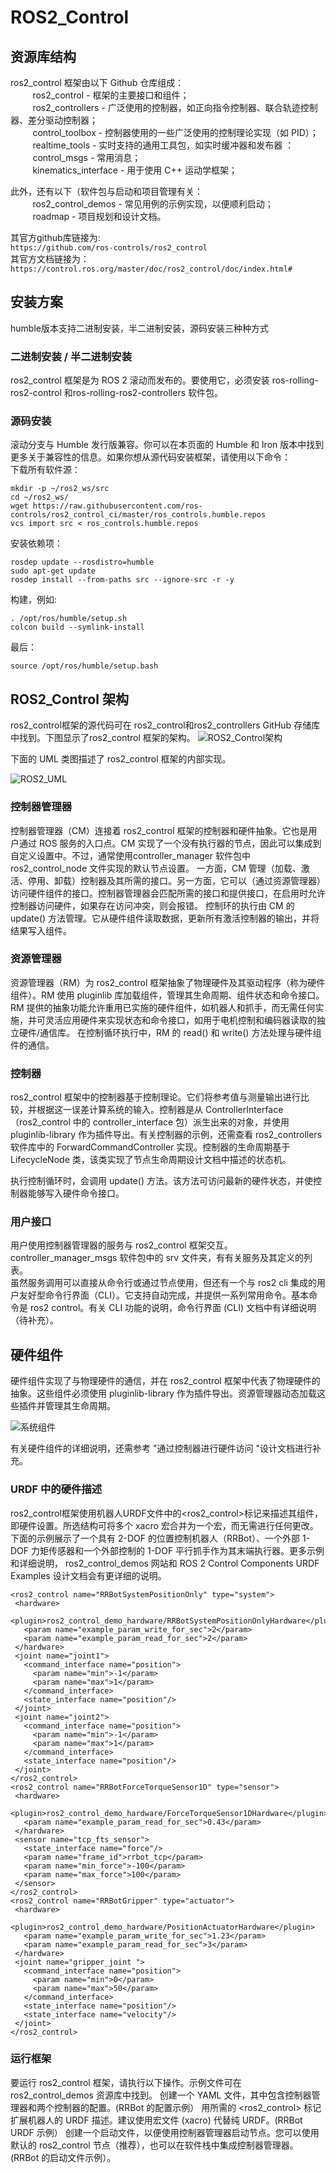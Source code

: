 # ROS2_Control

## 资源库结构

ros2_control 框架由以下 Github 仓库组成：  
&nbsp;&nbsp;&nbsp;&nbsp;&nbsp;&nbsp;&nbsp;&nbsp;&nbsp;ros2_control - 框架的主要接口和组件；  
&nbsp;&nbsp;&nbsp;&nbsp;&nbsp;&nbsp;&nbsp;&nbsp;&nbsp;ros2_controllers - 广泛使用的控制器，如正向指令控制器、联合轨迹控制器、差分驱动控制器；  
&nbsp;&nbsp;&nbsp;&nbsp;&nbsp;&nbsp;&nbsp;&nbsp;&nbsp;control_toolbox - 控制器使用的一些广泛使用的控制理论实现（如 PID）；  
&nbsp;&nbsp;&nbsp;&nbsp;&nbsp;&nbsp;&nbsp;&nbsp;&nbsp;realtime_tools - 实时支持的通用工具包，如实时缓冲器和发布器 ：  
&nbsp;&nbsp;&nbsp;&nbsp;&nbsp;&nbsp;&nbsp;&nbsp;&nbsp;control_msgs - 常用消息；  
&nbsp;&nbsp;&nbsp;&nbsp;&nbsp;&nbsp;&nbsp;&nbsp;&nbsp;kinematics_interface - 用于使用 C++ 运动学框架；  
  
此外，还有以下（软件包与启动和项目管理有关：  
&nbsp;&nbsp;&nbsp;&nbsp;&nbsp;&nbsp;&nbsp;&nbsp;&nbsp;ros2_control_demos - 常见用例的示例实现，以便顺利启动；  
&nbsp;&nbsp;&nbsp;&nbsp;&nbsp;&nbsp;&nbsp;&nbsp;&nbsp;roadmap - 项目规划和设计文档。 

其官方github库链接为:  
`https://github.com/ros-controls/ros2_control`  
其官方文档链接为：  
`https://control.ros.org/master/doc/ros2_control/doc/index.html#`


## 安装方案
humble版本支持二进制安装，半二进制安装，源码安装三种种方式

### 二进制安装 / 半二进制安装

ros2_control 框架是为 ROS 2 滚动而发布的。要使用它，必须安装 ros-rolling-ros2-control 和ros-rolling-ros2-controllers 软件包。

### 源码安装  
滚动分支与 Humble 发行版兼容。你可以在本页面的 Humble 和 Iron 版本中找到更多关于兼容性的信息。如果你想从源代码安装框架，请使用以下命令：  
下载所有软件源：  
```
mkdir -p ~/ros2_ws/src  
cd ~/ros2_ws/  
wget https://raw.githubusercontent.com/ros-controls/ros2_control_ci/master/ros_controls.humble.repos  
vcs import src < ros_controls.humble.repos  
```

安装依赖项：  
```
rosdep update --rosdistro=humble
sudo apt-get update
rosdep install --from-paths src --ignore-src -r -y
```  
构建，例如:
```
. /opt/ros/humble/setup.sh
colcon build --symlink-install
```
最后：
```
source /opt/ros/humble/setup.bash
```

## ROS2_Control 架构
ros2_control框架的源代码可在 ros2_control和ros2_controllers GitHub 存储库中找到。下图显示了ros2_control 框架的架构。
![ROS2_Control架构](ROS2_Control架构.png)  

 下面的 UML 类图描述了 ros2_control 框架的内部实现。

 ![ROS2_UML](ROS2_UML.png)

 ### 控制器管理器

 控制器管理器（CM）连接着 ros2_control 框架的控制器和硬件抽象。它也是用户通过 ROS 服务的入口点。CM 实现了一个没有执行器的节点，因此可以集成到自定义设置中。不过，通常使用controller_manager 软件包中 ros2_control_node 文件实现的默认节点设置。
 一方面，CM 管理（加载、激活、停用、卸载）控制器及其所需的接口。另一方面，它可以（通过资源管理器）访问硬件组件的接口。控制器管理器会匹配所需的接口和提供接口，在启用时允许控制器访问硬件，如果存在访问冲突，则会报错。
控制环的执行由 CM 的 update() 方法管理。它从硬件组件读取数据，更新所有激活控制器的输出，并将结果写入组件。

### 资源管理器

资源管理器（RM）为 ros2_control 框架抽象了物理硬件及其驱动程序（称为硬件组件）。RM 使用 pluginlib 库加载组件，管理其生命周期、组件状态和命令接口。RM 提供的抽象功能允许重用已实施的硬件组件，如机器人和抓手，而无需任何实施，并可灵活应用硬件来实现状态和命令接口，如用于电机控制和编码器读取的独立硬件/通信库。
在控制循环执行中，RM 的 read() 和 write() 方法处理与硬件组件的通信。

### 控制器

ros2_control 框架中的控制器基于控制理论。它们将参考值与测量输出进行比较，并根据这一误差计算系统的输入。控制器是从 ControllerInterface（ros2_control 中的 controller_interface 包）派生出来的对象，并使用 pluginlib-library 作为插件导出。有关控制器的示例，还需查看 ros2_controllers 软件库中的 ForwardCommandController 实现。控制器的生命周期基于 LifecycleNode 类，该类实现了节点生命周期设计文档中描述的状态机。

执行控制循环时，会调用 update() 方法。该方法可访问最新的硬件状态，并使控制器能够写入硬件命令接口。

### 用户接口

用户使用控制器管理器的服务与 ros2_control 框架交互。controller_manager_msgs 软件包中的 srv 文件夹，有有关服务及其定义的列表。  
虽然服务调用可以直接从命令行或通过节点使用，但还有一个与 ros2 cli 集成的用户友好型命令行界面（CLI）。它支持自动完成，并提供一系列常用命令。基本命令是 ros2 control。有关 CLI 功能的说明，命令行界面 (CLI) 文档中有详细说明（待补充）。

## 硬件组件

硬件组件实现了与物理硬件的通信，并在 ros2_control 框架中代表了物理硬件的抽象。这些组件必须使用 pluginlib-library 作为插件导出。资源管理器动态加载这些插件并管理其生命周期。

![系统组件](system.png)

有关硬件组件的详细说明，还需参考 "通过控制器进行硬件访问 "设计文档进行补充。

### URDF 中的硬件描述

ros2_control框架使用机器人URDF文件中的<ros2_control>标记来描述其组件，即硬件设置。所选结构可将多个 xacro 宏合并为一个宏，而无需进行任何更改。下面的示例展示了一个具有 2-DOF 的位置控制机器人（RRBot）、一个外部 1-DOF 力矩传感器和一个外部控制的 1-DOF 平行抓手作为其末端执行器。更多示例和详细说明， ros2_control_demos 网站和 ROS 2 Control Components URDF Examples 设计文档会有更详细的说明。
```
<ros2_control name="RRBotSystemPositionOnly" type="system">
 <hardware>
   <plugin>ros2_control_demo_hardware/RRBotSystemPositionOnlyHardware</plugin>
   <param name="example_param_write_for_sec">2</param>
   <param name="example_param_read_for_sec">2</param>
 </hardware>
 <joint name="joint1">
   <command_interface name="position">
     <param name="min">-1</param>
     <param name="max">1</param>
   </command_interface>
   <state_interface name="position"/>
 </joint>
 <joint name="joint2">
   <command_interface name="position">
     <param name="min">-1</param>
     <param name="max">1</param>
   </command_interface>
   <state_interface name="position"/>
 </joint>
</ros2_control>
<ros2_control name="RRBotForceTorqueSensor1D" type="sensor">
 <hardware>
   <plugin>ros2_control_demo_hardware/ForceTorqueSensor1DHardware</plugin>
   <param name="example_param_read_for_sec">0.43</param>
 </hardware>
 <sensor name="tcp_fts_sensor">
   <state_interface name="force"/>
   <param name="frame_id">rrbot_tcp</param>
   <param name="min_force">-100</param>
   <param name="max_force">100</param>
 </sensor>
</ros2_control>
<ros2_control name="RRBotGripper" type="actuator">
 <hardware>
   <plugin>ros2_control_demo_hardware/PositionActuatorHardware</plugin>
   <param name="example_param_write_for_sec">1.23</param>
   <param name="example_param_read_for_sec">3</param>
 </hardware>
 <joint name="gripper_joint ">
   <command_interface name="position">
     <param name="min">0</param>
     <param name="max">50</param>
   </command_interface>
   <state_interface name="position"/>
   <state_interface name="velocity"/>
 </joint>
</ros2_control>
```

### 运行框架

要运行 ros2_control 框架，请执行以下操作。示例文件可在 ros2_control_demos 资源库中找到。
创建一个 YAML 文件，其中包含控制器管理器和两个控制器的配置。(RRBot 的配置示例）
用所需的 <ros2_control> 标记扩展机器人的 URDF 描述。建议使用宏文件 (xacro) 代替纯 URDF。(RRBot URDF 示例）
创建一个启动文件，以便使用控制器管理器启动节点。您可以使用默认的 ros2_control 节点（推荐），也可以在软件栈中集成控制器管理器。(RRBot 的启动文件示例）。